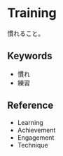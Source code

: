 # Training

慣れること。

## Keywords

- 慣れ
- 練習

## Reference

- Learning
- Achievement
- Engagement
- Technique
